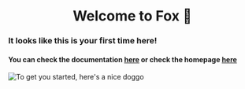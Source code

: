 <h1 align="center">Welcome to Fox 👋</h1>

### It looks like this is your first time here!

#### You can check the documentation [here](https://github.com/Just-A-Mango/fox/blob/main/.github/markdown/documentation.md) or check the homepage [here](https://github.com/Just-A-Mango/fox#readme)
![To get you started, here's a nice doggo](https://media.giphy.com/media/5L57f5fI3f2716NaJ3/giphy.gif)

